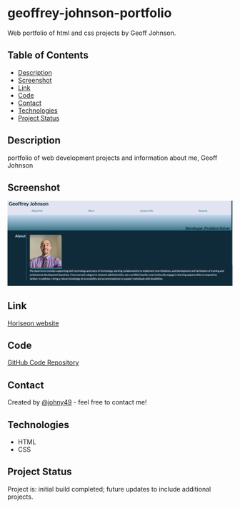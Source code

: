 # geoffrey-johnson-portfolio
Web portfolio of html and css projects by Geoff Johnson.

## Table of Contents
* [Description](#description)
* [Screenshot](#screenshot)
* [Link](#link)
* [Code](#code)
* [Contact](#contact)
* [Technologies](#technologies)
* [Project Status](#project-status)

## Description 
portfolio of web development projects and information about me, Geoff Johnson

## Screenshot
![Screenshot of portfolio webpage](./assets/images/readme-screenshot.png)


## Link
[Horiseon website](https://johny49.github.io/geoffrey-johnson-portfolio)


## Code
[GitHub Code Repository](https://github.com/Johny49/geoffrey-johnson-portfolio)


## Contact 
Created by [@johny49](https://github.com/Johny49/) - feel free to contact me!


## Technologies
- HTML
- CSS

## Project Status
Project is: initial build completed; future updates to include additional projects.

